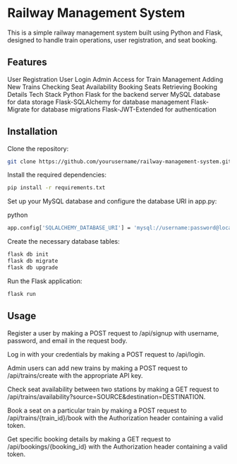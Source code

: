 # Railway Management System

This is a simple railway management system built using Python and Flask, designed to handle train operations, user registration, and seat booking.

## Features
User Registration
User Login
Admin Access for Train Management
Adding New Trains
Checking Seat Availability
Booking Seats
Retrieving Booking Details
Tech Stack
Python Flask for the backend server
MySQL database for data storage
Flask-SQLAlchemy for database management
Flask-Migrate for database migrations
Flask-JWT-Extended for authentication

## Installation
Clone the repository:

```bash
git clone https://github.com/yourusername/railway-management-system.git
```

Install the required dependencies:

```bash
pip install -r requirements.txt
```
Set up your MySQL database and configure the database URI in app.py:

python
```bash
app.config['SQLALCHEMY_DATABASE_URI'] = 'mysql://username:password@localhost/railwaydb'
```
Create the necessary database tables:

```bash
flask db init
flask db migrate
flask db upgrade
```
Run the Flask application:

```bash
flask run
```

## Usage
Register a user by making a POST request to /api/signup with username, password, and email in the request body.

Log in with your credentials by making a POST request to /api/login.

Admin users can add new trains by making a POST request to /api/trains/create with the appropriate API key.

Check seat availability between two stations by making a GET request to /api/trains/availability?source=SOURCE&destination=DESTINATION.

Book a seat on a particular train by making a POST request to /api/trains/{train_id}/book with the Authorization header containing a valid token.

Get specific booking details by making a GET request to /api/bookings/{booking_id} with the Authorization header containing a valid token.
